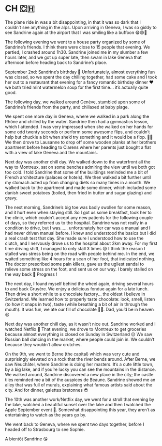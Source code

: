 # CH 🇨🇭

The plane ride in was a bit disappointing, in that it was so dark that I couldn’t see anything in the alps. Upon arriving in Geneva, I was so giddy to see Sandrine again at the airport that I was smiling like a buffoon 😁😅🙈

The following evening we went to a house party organized by some of Sandrine’s friends. I think there were close to 15 people that evening. We partied, I crashed around 1h30. Sandrine joined me in my slumber a few hours later, and we got up super late, then swam in lake Geneva that afternoon before heading back to Sandrine’s place.

September 2nd: Sandrine’s birthday 🥳
Unfortunately, almost everything fun was closed, so we spent the day chilling together, had some cake and I took her out to a restaurant that evening for a fancy romantic birthday dinner ❤️ we both tried mint watermelon soup for the first time... it’s actually quite good.

The following day, we walked around Genève, stumbled upon some of Sandrine’s friends from the party, and chillaxed at baby plage.

We spent one more day in Geneva, where we walked in a park along the Rhône and chilled by the water. Sandrine then had a gymnastics lesson, which I attended. I was very impressed when she walked on her hands for some odd twenty seconds or perform some awesome flips, and couldn’t help but chuckle a bit when she’d try something and it would be a flop. 🤩😅 We then drove to Lausanne to drop off some wooden planks at her brothers apartment before heading to Clarens where her parents just bought a flat with a view of lake Geneva and the mountains.

Next day was another chill day. We walked down to the waterfront all the way to Montreux, sat on some benches admiring the view until we both got too cold. I told Sandrine that some of the buildings reminded me a bit of French architecture (palaces or hotels). We then walked a bit further until my stomach acted up from changing diets so many times in a month. We walked back to the apartment and made some dinner, which included some danish sweet potatoes (boiled, then fried in butter and sugar glazing) and gravy.

The next morning, Sandrine’s big toe was badly swollen for some reason, and it hurt even when staying still. So I got us some breakfast, took her to the clinic, which couldn’t accept any new patients for the following couple of days, so they referred us to the hospital. Sandrine was not really in a condition to drive, but I was...... unfortunately her car was a manual and I had never driven manual before. I knew and understood the basics but I did a real crash test that day. She made sure I understood how to use the clutch, and I nervously drove us to the hospital about 2km away. For my first time driving shift, I managed to only stall 3 times 😅 I think the reason I stalled was stress being on the road with people behind me. In the end, we waited something like 4 hours for a scan of her foot, that indicated nothing. The doctor prescribed some pain killers, gave us the ugliest sandal to relieve some stress on the foot, and sent us on our way. I barely stalled on the way back 🙈 Progress !

The next day, I found myself behind the wheel again, driving several hours to and back Gruyère. We enjoy a delicious fondue again for a late lunch. Then drive a short while to a chocolate factory... the oldest I believe in Switzerland. We learned how to properly taste chocolate: look, smell, listen (to how it snaps in two), taste (while breathing a bit of air in through the mouth). It was fun, we ate our fill of chocolate 🙈😅. Dad, you’d be in heaven 😆

Next day was another chill day, as it wasn’t nice out. Sandrine worked and I watched Netflix 🙈 That evening, we drove to Montreux to get groceries because almost everything is closed on Sunday in Switzerland 😒 We saw Russian ball dancing in the market, where people could join in. We couldn’t because they wouldn’t allow crutches.

On the 9th, we went to Berne (the capital) which was very cute and surprisingly elevated on a rock that the river bends around. After Berne, we saw Neuchâtel, where Sandrine is doing her masters. It’s a cute little town, by a big lake, and if you’re lucky you can see the mountains in the distance. We walked around, Sandrine discovered a new place in the city; the castle tiles reminded me a bit of the auspices de Beaune. Sandrine showed me an alley that was full of murals, explaining what famous artists said about the city. And for dinner, galettes bretonnes 😍

The 10th was another work/Netflix day, we went for a stroll that evening by the lake, watched a beautiful sunset over the lake and then I watched the Apple September event 🙈. Somewhat disappointing this year, they aren’t as entertaining to watch as the years go by.

We went back to Geneva, where we spent two days together, before I headed off to Strasbourg to see Sophie.

A bientôt Sandrine 😘
